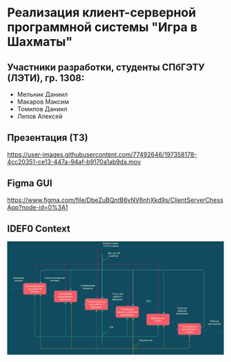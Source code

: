 # Реализация клиент-серверной программной системы "Игра в Шахматы"

## Участники разработки, студенты СПбГЭТУ (ЛЭТИ), гр. 1308:
- Мельник Даниил
- Макаров Максим
- Томилов Даниил
- Лепов Алексей

## Презентация (ТЗ)
https://user-images.githubusercontent.com/77492646/197358178-4cc20351-ce13-447a-94af-b9170a1ab9da.mov

## Figma GUI
https://www.figma.com/file/DbeZuBQntB6vNV6nhXkd9s/ClientServerChessApp?node-id=0%3A1

## IDEF0 Context
<img alt="" src="https://raw.githubusercontent.com/AlexeyLepov/ClientServerChessApp/main/Documentation/IDEF0/IDEF0-Context.png" align="right"/>
